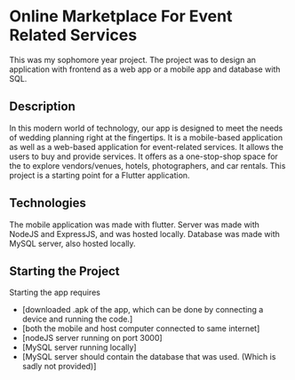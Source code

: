 # Online Marketplace For Event Related Services

This was my sophomore year project. The project was to design an application with frontend as a web app or a mobile app and database with SQL.

## Description

In this modern world of technology, our app is designed to meet the needs of wedding planning right
at the fingertips. It is a mobile-based application as well as a web-based application for event-related
services. It allows the users to buy and provide services. It offers as a one-stop-shop space for the  to explore vendors/venues, hotels, photographers, and car rentals. This project is a starting point for a Flutter application. 

## Technologies

The mobile application was made with flutter.
Server was made with NodeJS and ExpressJS, and was hosted locally.
Database was made with MySQL server, also hosted locally.

## Starting the Project

Starting the app requires 
- [downloaded .apk of the app, which can be done by connecting a device and running the code.]
- [both the mobile and host computer connected to same internet]
- [nodeJS server running on port 3000]
- [MySQL server running locally]
- [MySQL server should contain the database that was used. (Which is sadly not provided)]